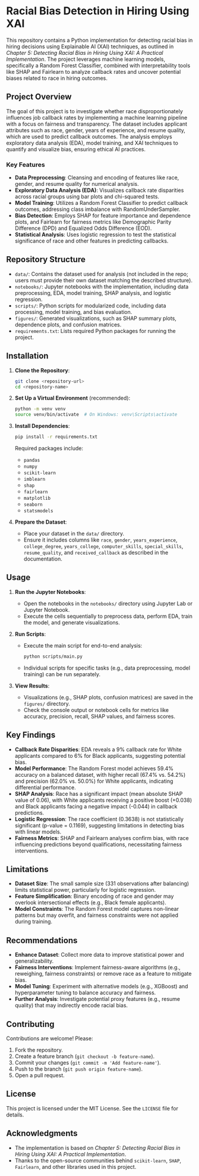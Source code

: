 # Racial Bias Detection in Hiring Using XAI

This repository contains a Python implementation for detecting racial bias in hiring decisions using Explainable AI (XAI) techniques, as outlined in *Chapter 5: Detecting Racial Bias in Hiring Using XAI: A Practical Implementation*. The project leverages machine learning models, specifically a Random Forest Classifier, combined with interpretability tools like SHAP and Fairlearn to analyze callback rates and uncover potential biases related to race in hiring outcomes.

## Project Overview

The goal of this project is to investigate whether race disproportionately influences job callback rates by implementing a machine learning pipeline with a focus on fairness and transparency. The dataset includes applicant attributes such as race, gender, years of experience, and resume quality, which are used to predict callback outcomes. The analysis employs exploratory data analysis (EDA), model training, and XAI techniques to quantify and visualize bias, ensuring ethical AI practices.

### Key Features
- **Data Preprocessing**: Cleansing and encoding of features like race, gender, and resume quality for numerical analysis.
- **Exploratory Data Analysis (EDA)**: Visualizes callback rate disparities across racial groups using bar plots and chi-squared tests.
- **Model Training**: Utilizes a Random Forest Classifier to predict callback outcomes, addressing class imbalance with RandomUnderSampler.
- **Bias Detection**: Employs SHAP for feature importance and dependence plots, and Fairlearn for fairness metrics like Demographic Parity Difference (DPD) and Equalized Odds Difference (EOD).
- **Statistical Analysis**: Uses logistic regression to test the statistical significance of race and other features in predicting callbacks.

## Repository Structure

- `data/`: Contains the dataset used for analysis (not included in the repo; users must provide their own dataset matching the described structure).
- `notebooks/`: Jupyter notebooks with the implementation, including data preprocessing, EDA, model training, SHAP analysis, and logistic regression.
- `scripts/`: Python scripts for modularized code, including data processing, model training, and bias evaluation.
- `figures/`: Generated visualizations, such as SHAP summary plots, dependence plots, and confusion matrices.
- `requirements.txt`: Lists required Python packages for running the project.

## Installation

1. **Clone the Repository**:
   ```bash
   git clone <repository-url>
   cd <repository-name>
   ```

2. **Set Up a Virtual Environment** (recommended):
   ```bash
   python -m venv venv
   source venv/bin/activate  # On Windows: venv\Scripts\activate
   ```

3. **Install Dependencies**:
   ```bash
   pip install -r requirements.txt
   ```

   Required packages include:
   - `pandas`
   - `numpy`
   - `scikit-learn`
   - `imblearn`
   - `shap`
   - `fairlearn`
   - `matplotlib`
   - `seaborn`
   - `statsmodels`

4. **Prepare the Dataset**:
   - Place your dataset in the `data/` directory.
   - Ensure it includes columns like `race`, `gender`, `years_experience`, `college_degree`, `years_college`, `computer_skills`, `special_skills`, `resume_quality`, and `received_callback` as described in the documentation.

## Usage

1. **Run the Jupyter Notebooks**:
   - Open the notebooks in the `notebooks/` directory using Jupyter Lab or Jupyter Notebook.
   - Execute the cells sequentially to preprocess data, perform EDA, train the model, and generate visualizations.

2. **Run Scripts**:
   - Execute the main script for end-to-end analysis:
     ```bash
     python scripts/main.py
     ```
   - Individual scripts for specific tasks (e.g., data preprocessing, model training) can be run separately.

3. **View Results**:
   - Visualizations (e.g., SHAP plots, confusion matrices) are saved in the `figures/` directory.
   - Check the console output or notebook cells for metrics like accuracy, precision, recall, SHAP values, and fairness scores.

## Key Findings

- **Callback Rate Disparities**: EDA reveals a 9% callback rate for White applicants compared to 6% for Black applicants, suggesting potential bias.
- **Model Performance**: The Random Forest model achieves 59.4% accuracy on a balanced dataset, with higher recall (67.4% vs. 54.2%) and precision (62.0% vs. 50.0%) for White applicants, indicating differential performance.
- **SHAP Analysis**: Race has a significant impact (mean absolute SHAP value of 0.06), with White applicants receiving a positive boost (+0.038) and Black applicants facing a negative impact (-0.044) in callback predictions.
- **Logistic Regression**: The race coefficient (0.3638) is not statistically significant (p-value = 0.1169), suggesting limitations in detecting bias with linear models.
- **Fairness Metrics**: SHAP and Fairlearn analyses confirm bias, with race influencing predictions beyond qualifications, necessitating fairness interventions.

## Limitations

- **Dataset Size**: The small sample size (331 observations after balancing) limits statistical power, particularly for logistic regression.
- **Feature Simplification**: Binary encoding of race and gender may overlook intersectional effects (e.g., Black female applicants).
- **Model Constraints**: The Random Forest model captures non-linear patterns but may overfit, and fairness constraints were not applied during training.

## Recommendations

- **Enhance Dataset**: Collect more data to improve statistical power and generalizability.
- **Fairness Interventions**: Implement fairness-aware algorithms (e.g., reweighing, fairness constraints) or remove race as a feature to mitigate bias.
- **Model Tuning**: Experiment with alternative models (e.g., XGBoost) and hyperparameter tuning to balance accuracy and fairness.
- **Further Analysis**: Investigate potential proxy features (e.g., resume quality) that may indirectly encode racial bias.

## Contributing

Contributions are welcome! Please:
1. Fork the repository.
2. Create a feature branch (`git checkout -b feature-name`).
3. Commit your changes (`git commit -m 'Add feature-name'`).
4. Push to the branch (`git push origin feature-name`).
5. Open a pull request.

## License

This project is licensed under the MIT License. See the `LICENSE` file for details.

## Acknowledgments

- The implementation is based on *Chapter 5: Detecting Racial Bias in Hiring Using XAI: A Practical Implementation*.
- Thanks to the open-source communities behind `scikit-learn`, `SHAP`, `Fairlearn`, and other libraries used in this project.
